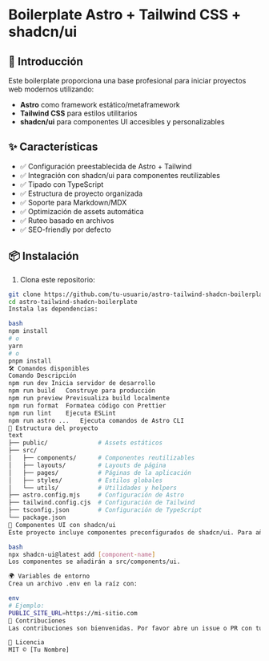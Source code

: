 # Boilerplate Astro + Tailwind CSS + shadcn/ui

## 🚀 Introducción

Este boilerplate proporciona una base profesional para iniciar proyectos web modernos utilizando:

- **Astro** como framework estático/metaframework
- **Tailwind CSS** para estilos utilitarios
- **shadcn/ui** para componentes UI accesibles y personalizables

## ✨ Características

- ✅ Configuración preestablecida de Astro + Tailwind
- ✅ Integración con shadcn/ui para componentes reutilizables
- ✅ Tipado con TypeScript
- ✅ Estructura de proyecto organizada
- ✅ Soporte para Markdown/MDX
- ✅ Optimización de assets automática
- ✅ Ruteo basado en archivos
- ✅ SEO-friendly por defecto

## 📦 Instalación

1. Clona este repositorio:

```bash
git clone https://github.com/tu-usuario/astro-tailwind-shadcn-boilerplate.git
cd astro-tailwind-shadcn-boilerplate
Instala las dependencias:

bash
npm install
# o
yarn
# o
pnpm install
🛠️ Comandos disponibles
Comando	Descripción
npm run dev	Inicia servidor de desarrollo
npm run build	Construye para producción
npm run preview	Previsualiza build localmente
npm run format	Formatea código con Prettier
npm run lint	Ejecuta ESLint
npm run astro ...	Ejecuta comandos de Astro CLI
🎨 Estructura del proyecto
text
├── public/              # Assets estáticos
├── src/
│   ├── components/      # Componentes reutilizables
│   ├── layouts/         # Layouts de página
│   ├── pages/           # Páginas de la aplicación
│   ├── styles/          # Estilos globales
│   └── utils/           # Utilidades y helpers
├── astro.config.mjs     # Configuración de Astro
├── tailwind.config.cjs  # Configuración de Tailwind
├── tsconfig.json        # Configuración de TypeScript
└── package.json
🧩 Componentes UI con shadcn/ui
Este proyecto incluye componentes preconfigurados de shadcn/ui. Para añadir más componentes:

bash
npx shadcn-ui@latest add [component-name]
Los componentes se añadirán a src/components/ui.

🌍 Variables de entorno
Crea un archivo .env en la raíz con:

env
# Ejemplo:
PUBLIC_SITE_URL=https://mi-sitio.com
🤝 Contribuciones
Las contribuciones son bienvenidas. Por favor abre un issue o PR con tus sugerencias.

📄 Licencia
MIT © [Tu Nombre]
```
